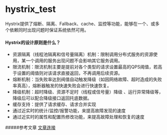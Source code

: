 hystrix_test
====
Hystrix提供了熔断、隔离、Fallback、cache、监控等功能，能够在一个、或多个依赖同时出现问题时保证系统依然可用。

#### Hystrix的设计原则是什么？
* 资源隔离（线程池隔离和信号量隔离）机制：限制调用分布式服务的资源使用，某一个调用的服务出现问题不会影响其它服务调用。
* 限流机制：限流机制主要是提前对各个类型的请求设置最高的QPS阈值，若高于设置的阈值则对该请求直接返回，不再调用后续资源。
* 熔断机制：当失败率达到阀值自动触发降级（如因网络故障、超时造成的失败率真高），熔断器触发的快速失败会进行快速恢复。
* 降级机制：超时降级、资源不足时（线程或信号量）降级 、运行异常降级等，降级后可以配合降级接口返回托底数据。
* 缓存支持：提供了请求缓存、请求合并实现
* 通过近实时的统计/监控/报警功能，来提高故障发现的速度
* 通过近实时的属性和配置热修改功能，来提高故障处理和恢复的速度

#####参考文章
[文章连接](https://www.jianshu.com/p/76dc45523807)
